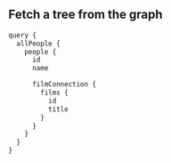 ##  Fetch a tree from the graph <!-- .element: data-theme="ka-content" -->

```javascript
query {
  allPeople {
    people {
      id
      name

      filmConnection {
        films {
          id
          title
        }
      }
    }
  }
}
```
